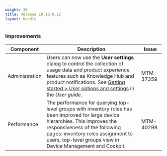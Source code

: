 ```yaml
---
weight: 39
title: Release 10.10.0.12
layout: bundle
---
```


<!--10.10.0.9 - 10.10.0.12-->

### Improvements

<div><table ><colgroup>
<col style="width: 15%;"><col style="width: 70%;"><col style="width: 15%;"></colgroup>
<thead><tr>
<th>
Component</th>
<th>
Description</th>
<th>
Issue</th>
</tr>
</thead><tbody>

<tr>
<td>
Administration </td>
<td > Users can now use the <b>User settings</b> dialog to control the collection of usage data and product experience features such as Knowledge Hub and product notifications. See <a href="https://cumulocity.com/guides{{< 10-10-0 >}}/users-guide/getting-started/#user-settings" class="no-ajaxy">Getting started > User options and settings</a> in the <i>User guide</i>.</td>
<td>
MTM-37359</td>
</tr>


<tr>
<td>
Performance</td>
<td > The performance for querying top-level groups with inventory roles has been improved for large device hierarchies.
This improves the responsiveness of the following pages: inventory roles assignment to users, top-level groups view in Device Management and Cockpit.</td>
<td>
MTM-40298</td>
</tr>


</tbody></table></div>
